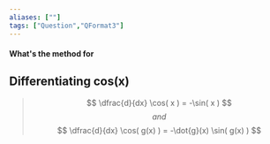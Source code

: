 ```yaml
---
aliases: [""]
tags: ["Question","QFormat3"]
---
```


#### What's the method for
## Differentiating cos(x)

> $$ \dfrac{d}{dx} \cos( x ) = -\sin( x ) $$ 
> $$ and $$
> $$ \dfrac{d}{dx} \cos( g(x) ) = -\dot{g}(x)  \sin( g(x) ) $$ 

